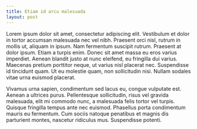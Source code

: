 ```yaml
---
title: Etiam id arcu malesuada
layout: post
---
```

Lorem ipsum dolor sit amet, consectetur adipiscing elit. Vestibulum et dolor in tortor accumsan malesuada nec vel nibh. Praesent orci nisl, rutrum in mollis ut, aliquam in ipsum. Nam fermentum suscipit rutrum. Praesent at dolor ipsum. Etiam a turpis enim. Donec sit amet massa eu eros varius imperdiet. Aenean blandit justo at nunc eleifend, eu fringilla dui varius. Maecenas pretium porttitor neque, ut varius nisl placerat nec. Suspendisse id tincidunt quam. Ut eu molestie quam, non sollicitudin nisi. Nullam sodales vitae urna euismod placerat.

Vivamus urna sapien, condimentum sed lacus eu, congue vulputate est. Aenean a ultrices purus. Pellentesque sollicitudin, risus vel gravida malesuada, elit mi commodo nunc, a malesuada felis tortor vel turpis. Quisque fringilla tempus ante nec euismod. Phasellus porta condimentum mauris eu fermentum. Cum sociis natoque penatibus et magnis dis parturient montes, nascetur ridiculus mus. Suspendisse potenti.

